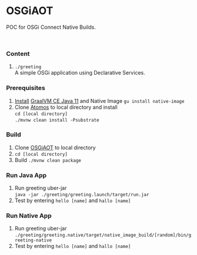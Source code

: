 # OSGiAOT
POC for OSGi Connect Native Builds.

&nbsp;
&nbsp;

### Content  
1. `./greeting`  
   A simple OSGi application using Declarative Services.  


### Prerequisites  
1. [Install](https://www.graalvm.org/getting-started/) [GraalVM CE Java 11](https://github.com/graalvm/graalvm-ce-builds/releases) and Native Image `gu install native-image`
2. Clone [Atomos](https://github.com/apache/felix-atomos) to local directory and install  
   `cd [local directory]`  
   `./mvnw clean install -Psubstrate`  


### Build  
1. Clone [OSGiAOT](https://github.com/joerg-wille/OSGiAOT) to local directory
2. `cd [local directory]`
3. Build `./mvnw clean package`


### Run Java App
1. Run greeting uber-jar  
   `java -jar ./greeting/greeting.launch/target/run.jar`
2. Test by entering `hello [name]` and `hallo [name]`

### Run Native App
1. Run greeting uber-jar  
   `./greeting/greeting.native/target/native_image_build/[random]/bin/greeting-native`
2. Test by entering `hello [name]` and `hallo [name]`